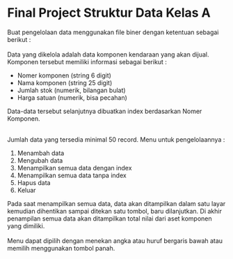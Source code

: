 # Final Project Struktur Data Kelas A 
Buat pengelolaan data menggunakan file biner dengan ketentuan sebagai berikut :  <br> <br> 
Data yang dikelola adalah data komponen kendaraan yang akan dijual. Komponen tersebut memiliki informasi
sebagai berikut :
- Nomer komponen (string 6 digit)
- Nama komponen (string 25 digit)
- Jumlah stok (numerik, bilangan bulat)
- Harga satuan (numerik, bisa pecahan)

Data-data tersebut selanjutnya dibuatkan index berdasarkan Nomer Komponen. <br> <br>

Jumlah data yang tersedia minimal 50 record.
Menu untuk pengelolaannya :
1. Menambah data
2. Mengubah data
3. Menampilkan semua data dengan index
4. Menampilkan semua data tanpa index
5. Hapus data
6. Keluar 

Pada saat menampilkan semua data, data akan ditampilkan dalam satu layar kemudian dihentikan sampai
ditekan satu tombol, baru dilanjutkan. Di akhir penampilan semua data akan ditampilkan total nilai dari aset
komponen yang dimiliki.
<br> <br>
Menu dapat dipilih dengan menekan angka atau huruf bergaris bawah atau memilih menggunakan tombol
panah.
